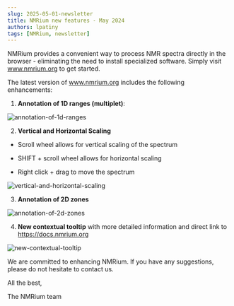 ```yaml
---
slug: 2025-05-01-newsletter
title: NMRium new features - May 2024
authors: lpatiny
tags: [NMRium, newsletter]
---
```


NMRium provides a convenient way to process NMR spectra directly in the browser - eliminating the need to install specialized software. Simply visit www.nmrium.org to get started.

The latest version of www.nmrium.org includes the following enhancements:

1. **Annotation of 1D ranges (multiplet)**:

![annotation-of-1d-ranges](/newsletters/2024/may/annotation-of-1d-ranges.gif)

2. **Vertical and Horizontal Scaling**

- Scroll wheel allows for vertical scaling of the spectrum

- SHIFT + scroll wheel allows for horizontal scaling

- Right click + drag to move the spectrum

![vertical-and-horizontal-scaling](/newsletters/2024/may/vertical-and-horizontal-scaling.gif)

3. **Annotation of 2D zones**

![annotation-of-2d-zones](/newsletters/2024/may/annotation-of-2d-zones.gif)

4. **New contextual tooltip** with more detailed information and direct link to https://docs.nmrium.org

![new-contextual-tooltip](/newsletters/2024/may/new-contextual-tooltip.gif)

We are committed to enhancing NMRium. If you have any suggestions, please do not hesitate to contact us.

All the best,

The NMRium team
